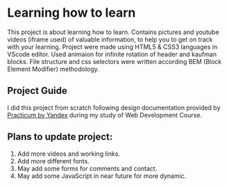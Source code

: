 # Learning how to learn

This project is about learning how to learn.
Contains pictures and youtube videos (iframe used) of valuable information,
to help you to get on track with your learning.
Project were made using HTML5 & CSS3 languages in VScode editor.
Used animaion for infinite rotation of header and kaufman blocks.
File structure and css selectors were written according
BEM (Block Element Modifier) methodology.

## Project Guide
I did this project from scratch following design documentation
provided by [Practicum by Yandex](https://www.practicum.yandex.com) during my study of Web Development Course.

## Plans to update project:

1. Add more videos and working links.
2. Add more different fonts.
3. May add some forms for comments and contact.
4. May add some JavaScript in near future for more dynamic.
